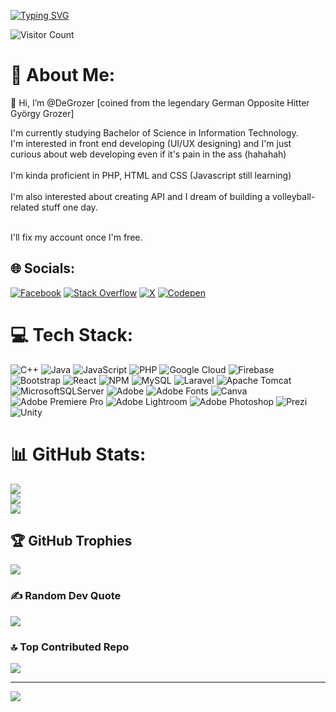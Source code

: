 <a href="https://git.io/typing-svg"><img src="https://readme-typing-svg.herokuapp.com?font=Doto&weight=600&size=70&pause=1000&color=008000&background=000000&center=true&vCenter=true&width=900&height=120&separator=%3C&lines=Hello+World;%3CI+am+Jan+Andrew%3CIT+Student%3CAspiring+programmer" alt="Typing SVG" /></a>

![Visitor Count](https://komarev.com/ghpvc/?username=DeGrozer&color=blueviolet&style=flat-square )

# 💫 About Me:

👋 Hi, I’m @DeGrozer [coined from the legendary German Opposite Hitter György Grozer]

I'm currently studying Bachelor of Science in Information Technology. <br>I'm interested in front end developing (UI/UX designing) and I'm just <br>curious about web developing even if it's pain in the ass (hahahah)<br><br>I'm kinda proficient in PHP, HTML and CSS (Javascript still learning)<br><br>I'm also interested about creating API and I dream of building a volleyball-related stuff one day.<br><br>

I'll fix my account once I'm free. 


## 🌐 Socials:
[![Facebook](https://img.shields.io/badge/Facebook-%231877F2.svg?logo=Facebook&logoColor=white)](https://facebook.com/janandrew.barte) [![Stack Overflow](https://img.shields.io/badge/-Stackoverflow-FE7A16?logo=stack-overflow&logoColor=white)](https://stackoverflow.com/users/DrewRivera) [![X](https://img.shields.io/badge/X-black.svg?logo=X&logoColor=white)](https://x.com/andrewdumps) [![Codepen](https://img.shields.io/badge/Codepen-000000?style=for-the-badge&logo=codepen&logoColor=white)](https://codepen.io/andrewrb001) 

# 💻 Tech Stack:
![C++](https://img.shields.io/badge/c++-%2300599C.svg?style=for-the-badge&logo=c%2B%2B&logoColor=white) ![Java](https://img.shields.io/badge/java-%23ED8B00.svg?style=for-the-badge&logo=openjdk&logoColor=white) ![JavaScript](https://img.shields.io/badge/javascript-%23323330.svg?style=for-the-badge&logo=javascript&logoColor=%23F7DF1E) ![PHP](https://img.shields.io/badge/php-%23777BB4.svg?style=for-the-badge&logo=php&logoColor=white) ![Google Cloud](https://img.shields.io/badge/GoogleCloud-%234285F4.svg?style=for-the-badge&logo=google-cloud&logoColor=white) ![Firebase](https://img.shields.io/badge/firebase-%23039BE5.svg?style=for-the-badge&logo=firebase) ![Bootstrap](https://img.shields.io/badge/bootstrap-%238511FA.svg?style=for-the-badge&logo=bootstrap&logoColor=white) ![React](https://img.shields.io/badge/react-%2320232a.svg?style=for-the-badge&logo=react&logoColor=%2361DAFB) ![NPM](https://img.shields.io/badge/NPM-%23CB3837.svg?style=for-the-badge&logo=npm&logoColor=white) ![MySQL](https://img.shields.io/badge/mysql-4479A1.svg?style=for-the-badge&logo=mysql&logoColor=white) ![Laravel](https://img.shields.io/badge/laravel-%23FF2D20.svg?style=for-the-badge&logo=laravel&logoColor=white) ![Apache Tomcat](https://img.shields.io/badge/apache%20tomcat-%23F8DC75.svg?style=for-the-badge&logo=apache-tomcat&logoColor=black) ![MicrosoftSQLServer](https://img.shields.io/badge/Microsoft%20SQL%20Server-CC2927?style=for-the-badge&logo=microsoft%20sql%20server&logoColor=white) ![Adobe](https://img.shields.io/badge/adobe-%23FF0000.svg?style=for-the-badge&logo=adobe&logoColor=white) ![Adobe Fonts](https://img.shields.io/badge/Adobe%20Fonts-000B1D.svg?style=for-the-badge&logo=Adobe%20Fonts&logoColor=white) ![Canva](https://img.shields.io/badge/Canva-%2300C4CC.svg?style=for-the-badge&logo=Canva&logoColor=white) ![Adobe Premiere Pro](https://img.shields.io/badge/Adobe%20Premiere%20Pro-9999FF.svg?style=for-the-badge&logo=Adobe%20Premiere%20Pro&logoColor=white) ![Adobe Lightroom](https://img.shields.io/badge/Adobe%20Lightroom-31A8FF.svg?style=for-the-badge&logo=Adobe%20Lightroom&logoColor=white) ![Adobe Photoshop](https://img.shields.io/badge/adobe%20photoshop-%2331A8FF.svg?style=for-the-badge&logo=adobe%20photoshop&logoColor=white) ![Prezi](https://img.shields.io/badge/Prezi-%23000000.svg?style=for-the-badge&logo=Prezi&logoColor=white) ![Unity](https://img.shields.io/badge/unity-%23000000.svg?style=for-the-badge&logo=unity&logoColor=white)
# 📊 GitHub Stats:
![](https://github-readme-stats.vercel.app/api?username=DeGrozer&theme=dark&hide_border=false&include_all_commits=true&count_private=true)<br/>
![](https://github-readme-streak-stats.herokuapp.com/?user=DeGrozer&theme=dark&hide_border=false)<br/>
![](https://github-readme-stats.vercel.app/api/top-langs/?username=DeGrozer&theme=dark&hide_border=false&include_all_commits=true&count_private=true&layout=compact)

## 🏆 GitHub Trophies
![](https://github-profile-trophy.vercel.app/?username=DeGrozer&theme=radical&no-frame=false&no-bg=true&margin-w=4)

### ✍️ Random Dev Quote
![](https://quotes-github-readme.vercel.app/api?type=horizontal&theme=radical)

### 🔝 Top Contributed Repo
![](https://github-contributor-stats.vercel.app/api?username=DeGrozer&limit=5&theme=dark&combine_all_yearly_contributions=true)

---
[![](https://visitcount.itsvg.in/api?id=DeGrozer&icon=0&color=0)](https://visitcount.itsvg.in)

<!-- Proudly created with GPRM ( https://gprm.itsvg.in ) -->

